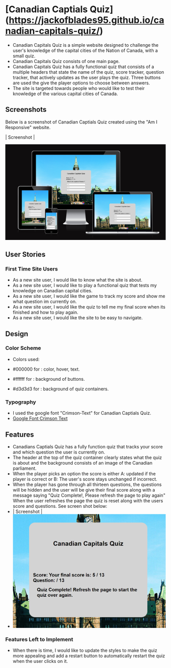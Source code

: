 # [Canadian Captials Quiz] (https://jackofblades95.github.io/canadian-capitals-quiz/)

* Canadian Capitals Quiz is a simple website designed to challenge the user's knowledge of the capital cities of the Nation of Canada, with a small quiz.
* Canadian Capitals Quiz consists of one main page.
* Canadian Capitals Quiz has a fully functional quiz that consists of a multiple headers that state the name of the quiz, score tracker, question tracker, that actively updates as the user plays the quiz. Three buttons are used the give the player options to choose between answers.
* The site is targeted towards people who would like to test their knowledge of the various capital cities of Canada.

## Screenshots
Below is a screenshot of Canadian Captials Quiz created using the "Am I Responsive" website.

| Screenshot |

![screenshot](assets/images/ccqamiresponsive1.PNG)

## User Stories

### First Time Site Users

* As a new site user, I would like to know what the site is about.
* As a new site user, I would like to play a functional quiz that tests my knowledge on Canadian capital cities.
* As a new site user, I would like the game to track my score and show me what question im currently on.
* As a new site user, I would like the quiz to tell me my final score when its finished and how to play again.
* As a new site user, I would like the site to be easy to navigate.

## Design

### Color Scheme

* Colors used:

* #000000 for : color, hover, text.
* #ffffff for : background of buttons.
* #d3d3d3 for : background of quiz containers.

### Typography

* I used the google font "Crimson-Text" for Canadian Captials Quiz.
* [Google Font Crimson Text](https://fonts.google.com/specimen/Crimson+Text)

## Features

* Canadians Captials Quiz has a fully function quiz that tracks your score and which question the user is currently on.
* The header at the top of the quiz container clearly states what the quiz is about and the background consists of an image of the Canadian parliament.
* When the player picks an option the score is either A: updated if the player is correct or B: The user's score stays unchanged if incorrect.
* When the player has gone through all thirteen questions, the questions will be hidden and the user will be give their final score along with a message saying "Quiz Complete!, Please refresh the page to play again" When the user refreshes the page the quiz is reset along with the users score and questions. See screen shot below:
* | Screenshot |
* ![screenshot](assets/images/ccqendofquizscreenshot.PNG)

### Features Left to Implement

* When there is time, I would like to update the styles to make the quiz more appealing and add a restart button to automatically restart the quiz when the user clicks on it.

